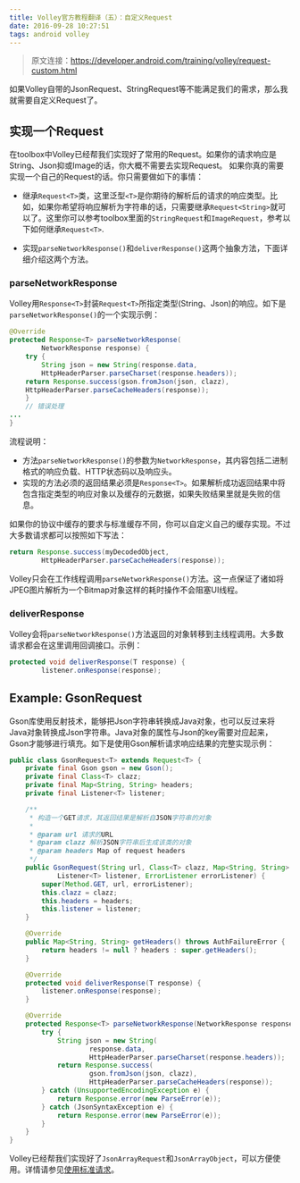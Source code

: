 ```yaml
---
title: Volley官方教程翻译（五）：自定义Request
date: 2016-09-28 10:27:51
tags: android volley
---
```

> 原文连接：https://developer.android.com/training/volley/request-custom.html

如果Volley自带的JsonRequest、StringRequest等不能满足我们的需求，那么我就需要自定义Request了。

## 实现一个Request
在toolbox中Volley已经帮我们实现好了常用的Request。如果你的请求响应是String、Json抑或Image的话，你大概不需要去实现Request。
如果你真的需要实现一个自己的Request的话。你只需要做如下的事情：
- 继承`Request<T>`类，这里泛型`<T>`是你期待的解析后的请求的响应类型。比如，如果你希望将响应解析为字符串的话，只需要继承`Request<String>`就可以了。这里你可以参考toolbox里面的`StringRequest`和`ImageRequest`，参考以下如何继承`Request<T>`.

- 实现`parseNetworkResponse()`和`deliverResponse()`这两个抽象方法，下面详细介绍这两个方法。

### parseNetworkResponse

Volley用`Response<T>`封装`Request<T>`所指定类型(String、Json)的响应。如下是`parseNetworkResponse()`的一个实现示例：

``` java
@Override
protected Response<T> parseNetworkResponse(
        NetworkResponse response) {
    try {
        String json = new String(response.data,
        HttpHeaderParser.parseCharset(response.headers));
    return Response.success(gson.fromJson(json, clazz),
    HttpHeaderParser.parseCacheHeaders(response));
    }
    // 错误处理
...
}
```

流程说明：

- 方法`parseNetworkResponse()`的参数为`NetworkResponse`，其内容包括二进制格式的响应负载、HTTP状态码以及响应头。
- 实现的方法必须的返回结果必须是`Response<T>`。如果解析成功返回结果中将包含指定类型的响应对象以及缓存的元数据，如果失败结果里就是失败的信息。

如果你的协议中缓存的要求与标准缓存不同，你可以自定义自己的缓存实现。不过大多数请求都可以按照如下写法：

``` java
return Response.success(myDecodedObject,
        HttpHeaderParser.parseCacheHeaders(response));
```

Volley只会在工作线程调用`parseNetworkResponse()`方法。这一点保证了诸如将JPEG图片解析为一个Bitmap对象这样的耗时操作不会阻塞UI线程。

### deliverResponse

Volley会将`parseNetworkResponse()`方法返回的对象转移到主线程调用。大多数请求都会在这里调用回调接口。示例：

``` java
protected void deliverResponse(T response) {
        listener.onResponse(response);
```

## Example: GsonRequest

Gson库使用反射技术，能够把Json字符串转换成Java对象，也可以反过来将Java对象转换成Json字符串。Java对象的属性与Json的key需要对应起来，Gson才能够进行填充。如下是使用Gson解析请求响应结果的完整实现示例：

``` java
public class GsonRequest<T> extends Request<T> {
    private final Gson gson = new Gson();
    private final Class<T> clazz;
    private final Map<String, String> headers;
    private final Listener<T> listener;

    /**
     * 构造一个GET请求，其返回结果是解析自JSON字符串的对象
     *
     * @param url 请求的URL
     * @param clazz 解析JSON字符串后生成该类的对象
     * @param headers Map of request headers
     */
    public GsonRequest(String url, Class<T> clazz, Map<String, String> headers,
            Listener<T> listener, ErrorListener errorListener) {
        super(Method.GET, url, errorListener);
        this.clazz = clazz;
        this.headers = headers;
        this.listener = listener;
    }

    @Override
    public Map<String, String> getHeaders() throws AuthFailureError {
        return headers != null ? headers : super.getHeaders();
    }

    @Override
    protected void deliverResponse(T response) {
        listener.onResponse(response);
    }

    @Override
    protected Response<T> parseNetworkResponse(NetworkResponse response) {
        try {
            String json = new String(
                    response.data,
                    HttpHeaderParser.parseCharset(response.headers));
            return Response.success(
                    gson.fromJson(json, clazz),
                    HttpHeaderParser.parseCacheHeaders(response));
        } catch (UnsupportedEncodingException e) {
            return Response.error(new ParseError(e));
        } catch (JsonSyntaxException e) {
            return Response.error(new ParseError(e));
        }
    }
}
```

Volley已经帮我们实现好了`JsonArrayRequest`和`JsonArrayObject`，可以方便使用。详情请参见[使用标准请求](使用标准请求)。